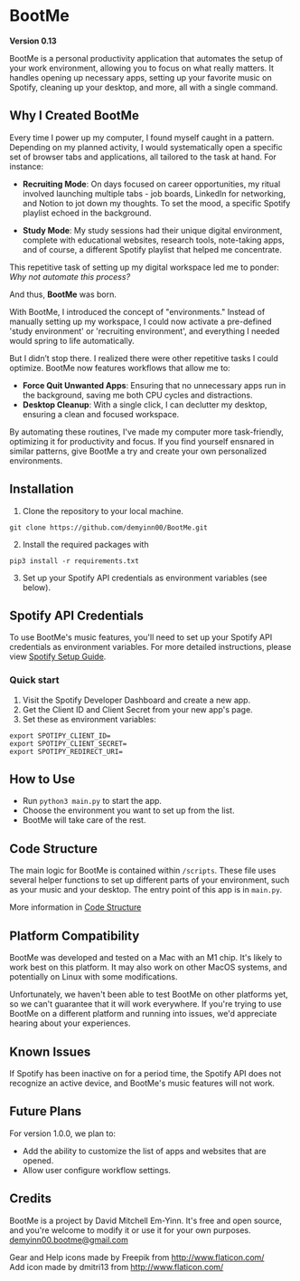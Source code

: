 # BootMe
**Version 0.13**

BootMe is a personal productivity application that automates the setup of your work environment, allowing you to focus on what really matters. It handles opening up necessary apps, setting up your favorite music on Spotify, cleaning up your desktop, and more, all with a single command.

## Why I Created BootMe
Every time I power up my computer, I found myself caught in a pattern. Depending on my planned activity, I would systematically open a specific set of browser tabs and applications, all tailored to the task at hand. For instance:

- **Recruiting Mode**: On days focused on career opportunities, my ritual involved launching multiple tabs - job boards, LinkedIn for networking, and Notion to jot down my thoughts. To set the mood, a specific Spotify playlist echoed in the background.
  
- **Study Mode**: My study sessions had their unique digital environment, complete with educational websites, research tools, note-taking apps, and of course, a different Spotify playlist that helped me concentrate.

This repetitive task of setting up my digital workspace led me to ponder: _Why not automate this process?_ 

And thus, **BootMe** was born.

With BootMe, I introduced the concept of "environments." Instead of manually setting up my workspace, I could now activate a pre-defined 'study environment' or 'recruiting environment', and everything I needed would spring to life automatically. 

But I didn’t stop there. I realized there were other repetitive tasks I could optimize. BootMe now features workflows that allow me to:
- **Force Quit Unwanted Apps**: Ensuring that no unnecessary apps run in the background, saving me both CPU cycles and distractions.
- **Desktop Cleanup**: With a single click, I can declutter my desktop, ensuring a clean and focused workspace.

By automating these routines, I've made my computer more task-friendly, optimizing it for productivity and focus. If you find yourself ensnared in similar patterns, give BootMe a try and create your own personalized environments.


## Installation
1. Clone the repository to your local machine.
```
git clone https://github.com/demyinn00/BootMe.git
```
2. Install the required packages with 
```
pip3 install -r requirements.txt
```
3. Set up your Spotify API credentials as environment variables (see below).

## Spotify API Credentials
To use BootMe's music features, you'll need to set up your Spotify API credentials as environment variables. For more detailed instructions, please view [Spotify Setup Guide](/doc/Spotify_Setup.md).

### Quick start
1. Visit the Spotify Developer Dashboard and create a new app.
2. Get the Client ID and Client Secret from your new app's page.
3. Set these as environment variables:
```
export SPOTIPY_CLIENT_ID=
export SPOTIPY_CLIENT_SECRET=
export SPOTIPY_REDIRECT_URI=
```

## How to Use
- Run `python3 main.py` to start the app.
- Choose the environment you want to set up from the list.
- BootMe will take care of the rest.

## Code Structure
The main logic for BootMe is contained within `/scripts`. These file uses several helper functions to set up different parts of your environment, such as your music and your desktop. The entry point of this app is in `main.py`.

More information in [Code Structure](/doc/Code_Structure.md)

## Platform Compatibility
BootMe was developed and tested on a Mac with an M1 chip. It's likely to work best on this platform. It may also work on other MacOS systems, and potentially on Linux with some modifications.

Unfortunately, we haven't been able to test BootMe on other platforms yet, so we can't guarantee that it will work everywhere. If you're trying to use BootMe on a different platform and running into issues, we'd appreciate hearing about your experiences.

## Known Issues
If Spotify has been inactive on for a period time, the Spotify API does not recognize an active device, and BootMe's music features will not work. 

## Future Plans
For version 1.0.0, we plan to:

- Add the ability to customize the list of apps and websites that are opened.
- Allow user configure workflow settings.

## Credits
BootMe is a project by David Mitchell Em-Yinn. It's free and open source, and you're welcome to modify it or use it for your own purposes. demyinn00.bootme@gmail.com

Gear and Help icons made by Freepik from http://www.flaticon.com/ <br>
Add icon made by dmitri13 from http://www.flaticon.com/